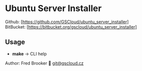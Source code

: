 # Ubuntu Server Installer

Github: [https://github.com/GSCloud/ubuntu_server_installer]  
BitBucket: [https://bitbucket.org/gscloud/ubuntu_server_installer]

## Usage

* **make** -> CLI help

Author: Fred Brooker 💌 <git@gscloud.cz>
